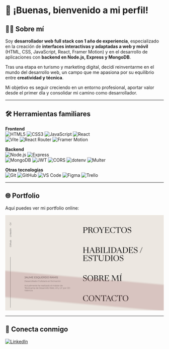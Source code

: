 # 👋 ¡Buenas, bienvenido a mi perfil!

## 🧑‍💻 Sobre mí
Soy **desarrollador web full stack con 1 año de experiencia**, especializado en la creación de **interfaces interactivas y adaptadas a web y móvil** (HTML, CSS, JavaScript, React, Framer Motion) y en el desarrollo de aplicaciones con **backend en Node.js, Express y MongoDB**.  

Tras una etapa en turismo y marketing digital, decidí reinventarme en el mundo del desarrollo web, un campo que me apasiona por su equilibrio entre **creatividad y técnica**.  

Mi objetivo es seguir creciendo en un entorno profesional, aportar valor desde el primer día y consolidar mi camino como desarrollador.

---

## 🛠️ Herramientas familiares

**Frontend**  
![HTML5](https://img.shields.io/badge/HTML5-E34F26?logo=html5&logoColor=white)  ![CSS3](https://img.shields.io/badge/CSS3-1572B6?logo=css3&logoColor=white)  ![JavaScript](https://img.shields.io/badge/JavaScript-323330?logo=javascript&logoColor=F7DF1E)  ![React](https://img.shields.io/badge/React-20232A?logo=react&logoColor=61DAFB)  
![Vite](https://img.shields.io/badge/Vite-646CFF?logo=vite&logoColor=white)  ![React Router](https://img.shields.io/badge/React_Router-CA4245?logo=react-router&logoColor=white)  ![Framer Motion](https://img.shields.io/badge/Framer_Motion-0055FF?logo=framer&logoColor=white)

**Backend**  
![Node.js](https://img.shields.io/badge/Node.js-339933?logo=node.js&logoColor=white)  ![Express](https://img.shields.io/badge/Express-000000?logo=express&logoColor=white)  
![MongoDB](https://img.shields.io/badge/MongoDB-47A248?logo=mongodb&logoColor=white)  ![JWT](https://img.shields.io/badge/JWT-000000?logo=jsonwebtokens&logoColor=white)  ![CORS](https://img.shields.io/badge/CORS-FF6F00)  ![dotenv](https://img.shields.io/badge/dotenv-000000)  ![Multer](https://img.shields.io/badge/Multer-FFCC00)

**Otras tecnologías**  
![Git](https://img.shields.io/badge/Git-F05032?logo=git&logoColor=white)  ![GitHub](https://img.shields.io/badge/GitHub-181717?logo=github&logoColor=white)  ![VS Code](https://img.shields.io/badge/VS_Code-0078D4?logo=visualstudiocode&logoColor=white)  ![Figma](https://img.shields.io/badge/Figma-F24E1E?logo=figma&logoColor=white)  ![Trello](https://img.shields.io/badge/Trello-0052CC?logo=trello&logoColor=white)

---

## 🌐 Portfolio
Aquí puedes ver mi portfolio online:  

[![Portfolio](./assets/preview-portfolio.png)](https://portfolio-jaume-esquerdo.vercel.app/)

---

## 🤝 Conecta conmigo
[![LinkedIn](https://img.shields.io/badge/LinkedIn-0A66C2?logo=linkedin&logoColor=white&style=for-the-badge)](https://www.linkedin.com/in/jaume-esquerdo/)
